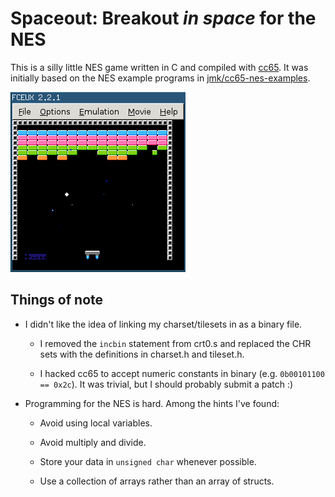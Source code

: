 # Spaceout: Breakout *in space* for the NES

This is a silly little NES game written in C and compiled with
[cc65](https://github.com/cc65/cc65).  It was initially based on the NES example
programs in [jmk/cc65-nes-examples](https://github.com/jmk/cc65-nes-examples).

![Spaceout Image](spaceout.png)

## Things of note

* I didn't like the idea of linking my charset/tilesets in as a binary file.

  * I removed the `incbin` statement from crt0.s and replaced the CHR sets with
    the definitions in charset.h and tileset.h.

  * I hacked cc65 to accept numeric constants in binary
    (e.g. `0b00101100 == 0x2c`).  It was trivial, but I should probably submit
    a patch :)

* Programming for the NES is hard.  Among the hints I've found:

  * Avoid using local variables.

  * Avoid multiply and divide.

  * Store your data in `unsigned char` whenever possible.

  * Use a collection of arrays rather than an array of structs.
